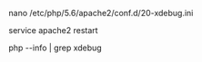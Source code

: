nano /etc/php/5.6/apache2/conf.d/20-xdebug.ini 

service apache2 restart

php --info | grep xdebug

